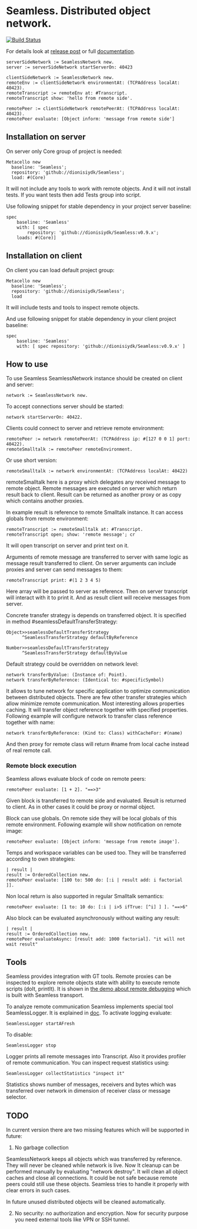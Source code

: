 # Seamless. Distributed object network.
[![Build Status](https://travis-ci.org/dionisiydk/Seamless.svg?branch=master)](https://travis-ci.org/dionisiydk/Seamless)

For details look at [release post](http://dionisiydk.blogspot.fr/2016/07/major-seamless-update.html) or full [documentation](https://ci.inria.fr/pharo-contribution/view/Books/job/PharoBookWorkInProgress/lastBuild/artifact/book-result/Seamless/Seamless.pdf).
```Smalltalk
serverSideNetwork := SeamlessNetwork new.
server := serverSideNetwork startServerOn: 40423
	
clientSideNetwork := SeamlessNetwork new.
remoteEnv := clientSideNetwork environmentAt: (TCPAddress localAt: 40423).
remoteTranscript := remoteEnv at: #Transcript.
remoteTranscript show: 'hello from remote side'.

remotePeer := clientSideNetwork remotePeerAt: (TCPAddress localAt: 40423).
remotePeer evaluate: [Object inform: 'message from remote side']
```
## Installation on server
On server only Core group of project is needed:
```Smalltalk
Metacello new
  baseline: 'Seamless';
  repository: 'github://dionisiydk/Seamless';
  load: #(Core)
```
It will not include any tools to work with remote objects. And it will not install tests. If you want tests then add Tests group into script.

Use following snippet for stable dependency in your project server baseline:
```Smalltalk
spec
    baseline: 'Seamless'
    with: [ spec 
        repository: 'github://dionisiydk/Seamless:v0.9.x';
	loads: #(Core)]
```
## Installation on client
On client you can load default project group: 
```Smalltalk
Metacello new
  baseline: 'Seamless';
  repository: 'github://dionisiydk/Seamless';
  load
```
It will include tests and tools to inspect remote objects.

And use following snippet for stable dependency in your client project baseline:
```Smalltalk
spec
    baseline: 'Seamless'
    with: [ spec repository: 'github://dionisiydk/Seamless:v0.9.x' ]
```
## How to use
To use Seamless SeamlessNetwork instance should be created on client and server:
```Smalltalk
network := SeamlessNetwork new.
```
To accept connections server should be started:
```Smalltalk
network startServerOn: 40422.
```
Clients could connect to server and retrieve remote environment:
```Smalltalk
remotePeer := network remotePeerAt: (TCPAddress ip: #[127 0 0 1] port: 40422).
remoteSmalltalk := remotePeer remoteEnvironment.
```
Or use short version:
```Smalltalk
remoteSmalltalk := network environmentAt: (TCPAddress localAt: 40422)
```
remoteSmalltalk here is a proxy which delegates any received message to remote object. Remote messages are executed on server which return result back to client. Result can be returned as another proxy or as copy which contains another proxies.

In example result is reference to remote Smalltalk instance. It can access globals from remote environment:
```Smalltalk
remoteTranscript := remoteSmalltalk at: #Transcript.
remoteTranscript open; show: 'remote message'; cr
```
It will open transcript on server and print text on it.

Arguments of remote message are transferred to server with same logic as message result transferred to client. On server arguments can include proxies and server can send messages to them:
```Smalltalk
remoteTranscript print: #(1 2 3 4 5)
```
Here array will be passed to server as reference. Then on server transcript will interact with it to print it. And as result client will receive messages from server.

Concrete transfer strategy is depends on transferred object. It is specified in method #seamlessDefaultTransferStrategy:
```Smalltalk
Object>>seamlessDefaultTransferStrategy
      ^SeamlessTransferStrategy defaultByReference

Number>>seamlessDefaultTransferStrategy
      ^SeamlessTransferStrategy defaultByValue
```
Default strategy could be overridden on network level:
```Smalltalk
network transferByValue: (Instance of: Point).
network transferByReference: (Identical to: #specificSymbol)
```
It allows to tune network for specific application to optimize communication between distributed objects. There are few other transfer strategies which allow minimize remote communication. Most interesting allows properties caching. It will transfer object reference together with specified properties. Following example will configure network to transfer class reference together with name:
```Smalltalk
network transferByReference: (Kind to: Class) withCacheFor: #(name)
```
And then proxy for remote class will return #name from local cache instead of real remote call.

### Remote block execution
Seamless allows evaluate block of code on remote peers:
```Smalltalk
remotePeer evaluate: [1 + 2]. "==>3"
```
Given block is transferred to remote side and evaluated. Result is returned to client. As in other cases it could be proxy or normal object.

Block can use globals. On remote side they will be local globals of this remote environment. Following example will show notification on remote image:
```Smalltalk
remotePeer evaluate: [Object inform: 'message from remote image'].
```
Temps and workspace variables can be used too. They will be transferred according to own strategies:
```Smalltalk
| result |
result := OrderedCollection new.
remotePeer evaluate: [100 to: 500 do: [:i | result add: i factorial ]].
```
Non local return is also supported in regular Smalltalk semantics:
```Smalltalk
remotePeer evaluate: [1 to: 10 do: [:i | i>5 ifTrue: [^i] ] ]. "==>6"
```
Also block can be evaluated asynchronously without waiting any result:
```Smalltalk
| result |
result := OrderedCollection new.
remotePeer evaluateAsync: [result add: 1000 factorial]. "it will not wait result"
```
## Tools
Seamless provides integration with GT tools. Remote proxies can be inspected to explore remote objects state with ability to execute remote scripts (doIt, printIt). It is shown in [the demo about remote debugging](https://youtu.be/SgFjgQpo_nU) which is built with Seamless transport.

To analyze remote communication Seamless implements special tool SeamlessLogger. It is explained in [doc](https://ci.inria.fr/pharo-contribution/view/Books/job/PharoBookWorkInProgress/lastSuccessfulBuild/artifact/book-result/Seamless/Seamless.pdf). To activate logging evaluate:
```Smalltalk
SeamlessLogger startAFresh
```
To disable:
```Smalltalk
SeamlessLogger stop
```
Logger prints all remote messages into Transcript. Also it provides profiler of remote communication. You can inspect request statistics using:
```Smalltalk
SeamlessLogger collectStatistics "inspect it"
```
Statistics shows number of messages, receivers and bytes which was transferred over network in dimension of receiver class or message selector.

## TODO
In current version there are two missing features which will be supported in future:

1) No garbage collection

SeamlessNetwork keeps all objects which was transferred by reference. They will never be cleaned while network is live. 
Now It cleanup can be performed manually by evaluating "network destroy". It will clean all object caches and close all connections. It could be not safe because remote peers could still use these objects. Seamless tries to handle it properly with clear errors in such cases. 

In future unused distributed objects will be cleaned automatically.

2) No security: no authorization and encryption. Now for security purpose you need external tools like VPN or SSH tunnel.
